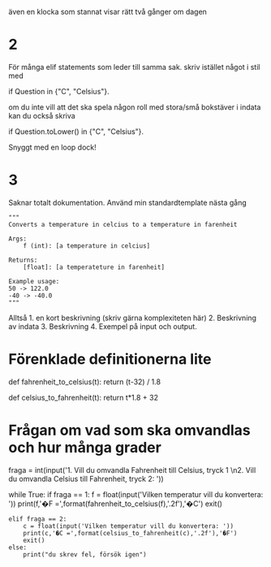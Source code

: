 även en klocka som stannat visar rätt två gånger om dagen

# 2

För många elif statements som leder till samma sak.
skriv istället något i stil med

if Question in {"C", "Celsius"}.

om du inte vill att det ska spela någon roll med stora/små bokstäver i indata kan du också skriva

if Question.toLower() in {"C", "Celsius"}.

Snyggt med en loop dock!

# 3

Saknar totalt dokumentation. Använd min standardtemplate nästa gång

    """
    Converts a temperature in celcius to a temperature in farenheit

    Args:
        f (int): [a temperature in celcius]

    Returns:
        [float]: [a temperateture in farenheit]

    Example usage:
    50 -> 122.0
    -40 -> -40.0
    """

Alltså 1. en kort beskrivning (skriv gärna komplexiteten här) 2. Beskrivning av indata 3. Beskrivning 4. Exempel på input och output.

# Förenklade definitionerna lite

def fahrenheit_to_celsius(t):
return (t-32) / 1.8

def celsius_to_fahrenheit(t):
return t\*1.8 + 32

# Frågan om vad som ska omvandlas och hur många grader

fraga = int(input('1. Vill du omvandla Fahrenheit till Celsius, tryck 1 \n2. Vill du omvandla Celsius till Fahrenheit, tryck 2: '))

while True:
if fraga == 1:
f = float(input('Vilken temperatur vill du konvertera: '))
print(f,'�F =',format(fahrenheit_to_celsius(f),'.2f'),'�C')
exit()

    elif fraga == 2:
        c = float(input('Vilken temperatur vill du konvertera: '))
        print(c,'�C =',format(celsius_to_fahrenheit(c),'.2f'),'�F')
        exit()
    else:
        print("du skrev fel, försök igen")
